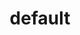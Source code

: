 ---
title: "default"
head: Overview
desc: "Most programmers don’t bother about how their code executes, but you might be surprised if I tell you some programmers are built differently. They won't stop until they get to know their programming language deeply. That's where the under-the-hood series fits in. Filled with intuitive diagrams and simple explanations."
---
